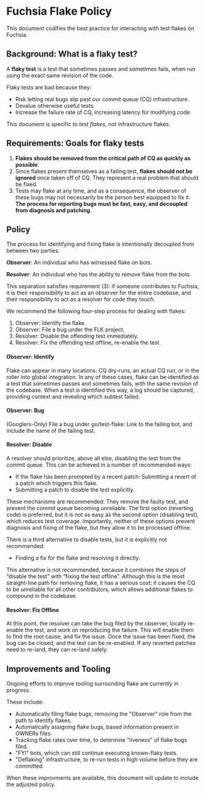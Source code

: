 # Fuchsia Flake Policy

This document codifies the best practice for interacting with test flakes on
Fuchsia.

## Background: What is a flaky test?

A **flaky test** is a test that sometimes passes and sometimes fails, when run
using the exact same revision of the code.

Flaky tests are bad because they:
-  Risk letting real bugs slip past our commit queue (CQ) infrastructure.
-  Devalue otherwise useful tests.
-  Increase the failure rate of CQ, increasing latency for modifying code.

This document is specific to *test flakes*, not infrastructure flakes.

## Requirements: Goals for flaky tests
1) **Flakes should be removed from the critical path of CQ as quickly as
possible**.
2) Since flakes present themselves as a failing test, **flakes
should not be ignored** once taken off of CQ. They represent a real problem
that should be fixed.
3) Tests may flake at any time, and as a consequence,
the observer of these bugs may not necessarily be the person best equipped to
fix it. **The process for reporting bugs must be fast, easy, and decoupled from
diagnosis and patching.**

## Policy
The process for identifying and fixing flake is intentionally decoupled from
between two parties:

**Observer**: An individual who has witnessed flake on bots.

**Resolver**: An individual who has the ability to remove flake from the bots.

This separation satisfies requirement (3): if someone contributes to Fuchsia,
it is their responsibility to act as an observer for the entire codebase, and
their responsibility to act as a resolver for code they touch.

We recommend the following four-step process for dealing with flakes:
1) Observer: Identify the flake.
2) Observer: File a bug under the FLK project.
3) Resolver: Disable the offending test immediately.
4) Resolver: Fix the offending test offline, re-enable the test.

#### Observer: Identify
Flake can appear in many locations: CQ dry-runs, an actual CQ run, or in the
roller into global integration. In any of these cases, flake can be identified
as a test that sometimes passes and sometimes fails, with the same revision of
the codebase. When a test is identified this way, a log should be captured,
providing context and revealing which subtest failed.

#### Observer: Bug
(Googlers-Only) File a bug under go/test-flake: Link to the failing bot, and
include the name of the failing test.

#### Resolver: Disable
A resolver should prioritize, above all else, disabling the test from the
commit queue.  This can be achieved in a number of recommended ways:

- If the flake has been prompted by a recent patch: Submitting a revert of a
patch which triggers this flake.
- Submitting a patch to disable the test explicitly.

These mechanisms are recommended: They remove the faulty test, and prevent the
commit queue becoming unreliable. The first option (reverting code) is
preferred, but it is not as easy as the second option (disabling test), which
reduces test coverage. Importantly, neither of these options prevent diagnosis
and fixing of the flake, but they allow it to be processed offline.

There is a third alternative to disable tests, but it is explicitly not
recommended:

- Finding a fix for the flake and resolving it directly.

This alternative is not recommended, because it combines the steps of “disable
the test” with “fixing the test offline”. Although this is the most
straight-line path for removing flake, it has a serious cost: it causes the CQ
to be unreliable for all other contributors, which allows additional flakes to
compound in the codebase.

#### Resolver: Fix Offline
At this point, the resolver can take the bug filed by the observer, locally
re-enable the test, and work on reproducing the failure. This will enable them
to find the root cause, and fix the issue. Once the issue has been fixed, the
bug can be closed, and the test can be re-enabled. If any reverted patches need
to re-land, they can re-land safely.

## Improvements and Tooling
Ongoing efforts to improve tooling surrounding flake are currently in progress.

These include:
- Automatically filing flake bugs, removing the "Observer" role from the path
to identify flakes.
- Automatically assigning flake bugs, based information present in OWNERs files.
- Tracking flake rates over time, to determine "liveness" of flake bugs filed.
- "FYI" bots, which can still continue executing known-flaky tests.
- "Deflaking" infrastructure, to re-run tests in high volume before they are
committed.

When these improvments are available, this document will update to include the
adjusted policy.
